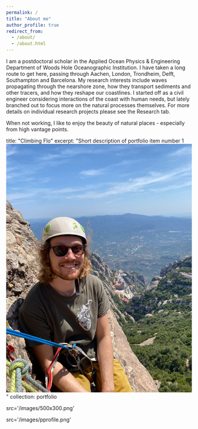 ```yaml
---
permalink: /
title: "About me"
author_profile: true
redirect_from: 
  - /about/
  - /about.html
---
```


I am a postdoctoral scholar in the Applied Ocean Physics & Engineering Department of Woods Hole Oceanographic Institution. I have taken a long route to get here, passing through Aachen, London, Trondheim, Delft, Southampton and Barcelona. My research interests include waves propagating through the nearshore zone, how they transport sediments and other tracers, and how they reshape our coastlines. I started off as a civil engineer considering interactions of the coast with human needs, but lately branched out to focus more on the natural processes themselves. For more details on individual research projects please see the Research tab.

When not working, I like to enjoy the beauty of natural places - especially from high vantage points.

title: "Climbing Flo"
excerpt: "Short description of portfolio item number 1<br/><img src='/images/Climbiflo.jpg'>"
collection: portfolio

src='/images/500x300.png'

src='/images/pprofile.png'


